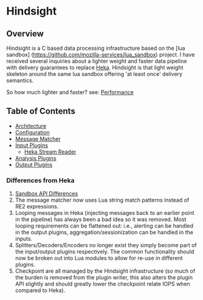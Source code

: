 # Hindsight

## Overview

Hindsight is a C based data processing infrastructure based on the [lua sandbox]
(https://github.com/mozilla-services/lua_sandbox) project.  I have received several inquiries 
about a lighter weight and faster data pipeline with delivery guarantees to replace
[Heka](https://github.com/mozilla-services/heka).  Hindsight is that light weight skeleton around
the same lua sandbox offering 'at least once' delivery semantics.

So how much lighter and faster? see: [Performance](performance.md)

## Table of Contents

* [Architecture](architecture.md)
* [Configuration](configuration.md)
* [Message Matcher](https://github.com/mozilla-services/lua_sandbox/blob/master/docs/heka/message_matcher.md)
* [Input Plugins](https://github.com/mozilla-services/lua_sandbox/blob/master/docs/heka/input.md)
  * [Heka Stream Reader](https://github.com/mozilla-services/lua_sandbox/blob/master/docs/heka/stream_reader.md)
* [Analysis Plugins](https://github.com/mozilla-services/lua_sandbox/blob/master/docs/heka/analysis.md)
* [Output Plugins](https://github.com/mozilla-services/lua_sandbox/blob/master/docs/heka/output.md)


### Differences from Heka

1. [Sandbox API Differences](https://github.com/mozilla-services/lua_sandbox/blob/master/docs/heka/index.md#sandbox-api-changes-from-the-go-heka-sandbox)
1. The message matcher now uses Lua string match patterns instead of RE2 expressions.
1. Looping messages in Heka (injecting messages back to an earlier point in the 
   pipeline) has always been a bad idea so it was removed. Most looping 
   requirements can be flattened out: i.e., alerting can be handled in the
   output plugins, aggregation/sessionization can be handled in the inputs.
1. Splitters/Decoders/Encoders no longer exist they simply become part of the
   input/output plugins respectively. The common functionality should now be
   broken out into Lua modules to allow for re-use in different plugins.
1. Checkpoint are all managed by the Hindsight infrastructure (so much of the 
   burden is removed from the plugin writer, this also alters the plugin API
   slightly and should greatly lower the checkpoint relate IOPS when compared
   to Heka).
